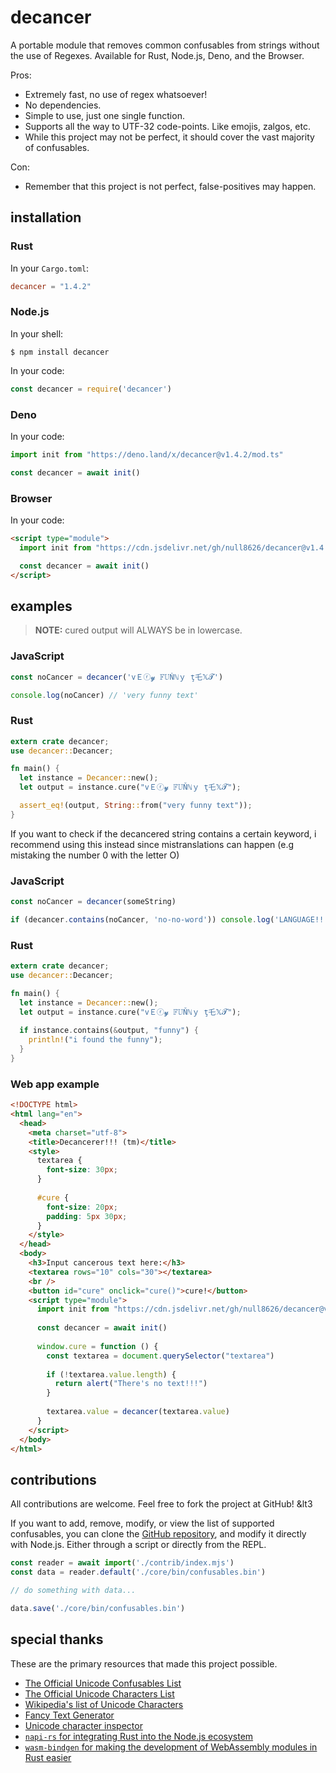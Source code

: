 # decancer

A portable module that removes common confusables from strings without the use of Regexes. Available for Rust, Node.js, Deno, and the Browser.

Pros:

- Extremely fast, no use of regex whatsoever!
- No dependencies.
- Simple to use, just one single function.
- Supports all the way to UTF-32 code-points. Like emojis, zalgos, etc.
- While this project may not be perfect, it should cover the vast majority of confusables.

Con:

- Remember that this project is not perfect, false-positives may happen.

## installation

### Rust

In your `Cargo.toml`:

```toml
decancer = "1.4.2"
```

### Node.js

In your shell:

```console
$ npm install decancer
```

In your code:

```js
const decancer = require('decancer')
```

### Deno

In your code:

```ts
import init from "https://deno.land/x/decancer@v1.4.2/mod.ts"

const decancer = await init()
```

### Browser

In your code:

```html
<script type="module">
  import init from "https://cdn.jsdelivr.net/gh/null8626/decancer@v1.4.2/decancer.min.js"

  const decancer = await init()
</script>
```

## examples

> **NOTE:** cured output will ALWAYS be in lowercase.

### JavaScript

```js
const noCancer = decancer('vＥⓡ𝔂 𝔽𝕌Ňℕｙ ţ乇𝕏𝓣')

console.log(noCancer) // 'very funny text'
```

### Rust

```rust
extern crate decancer;
use decancer::Decancer;

fn main() {
  let instance = Decancer::new();
  let output = instance.cure("vＥⓡ𝔂 𝔽𝕌Ňℕｙ ţ乇𝕏𝓣");

  assert_eq!(output, String::from("very funny text"));
}
```

If you want to check if the decancered string contains a certain keyword, i recommend using this instead since mistranslations can happen (e.g mistaking the number 0 with the letter O)

### JavaScript

```js
const noCancer = decancer(someString)

if (decancer.contains(noCancer, 'no-no-word')) console.log('LANGUAGE!!!')
```

### Rust

```rust
extern crate decancer;
use decancer::Decancer;

fn main() {
  let instance = Decancer::new();
  let output = instance.cure("vＥⓡ𝔂 𝔽𝕌Ňℕｙ ţ乇𝕏𝓣");
  
  if instance.contains(&output, "funny") {
    println!("i found the funny");
  }
}
```

### Web app example

```html
<!DOCTYPE html>
<html lang="en">
  <head>
    <meta charset="utf-8">
    <title>Decancerer!!! (tm)</title>
    <style>
      textarea {
        font-size: 30px;
      }
      
      #cure {
        font-size: 20px;
        padding: 5px 30px;
      }
    </style>
  </head>
  <body>
    <h3>Input cancerous text here:</h3>
    <textarea rows="10" cols="30"></textarea>
    <br />
    <button id="cure" onclick="cure()">cure!</button>
    <script type="module">
      import init from "https://cdn.jsdelivr.net/gh/null8626/decancer@v1.4.2/decancer.min.js"
      
      const decancer = await init()
      
      window.cure = function () {
        const textarea = document.querySelector("textarea")
        
        if (!textarea.value.length) {
          return alert("There's no text!!!")
        }
        
        textarea.value = decancer(textarea.value)
      }
    </script>
  </body>
</html>
```

## contributions

All contributions are welcome. Feel free to fork the project at GitHub! &lt3

If you want to add, remove, modify, or view the list of supported confusables, you can clone the [GitHub repository](https://github.com/null8626/decancer), and modify it directly with Node.js. Either through a script or directly from the REPL.

```js
const reader = await import('./contrib/index.mjs')
const data = reader.default('./core/bin/confusables.bin')

// do something with data...

data.save('./core/bin/confusables.bin')
```

## special thanks

These are the primary resources that made this project possible.

- [The Official Unicode Confusables List](https://util.unicode.org/UnicodeJsps/confusables.jsp)
- [The Official Unicode Characters List](https://unicode.org/Public/UNIDATA/UnicodeData.txt)
- [Wikipedia's list of Unicode Characters](https://en.wikipedia.org/wiki/List_of_Unicode_characters)
- [Fancy Text Generator](https://lingojam.com/FancyTextGenerator)
- [Unicode character inspector](https://apps.timwhitlock.info/unicode/inspect)
- [`napi-rs` for integrating Rust into the Node.js ecosystem](https://napi.rs/)
- [`wasm-bindgen` for making the development of WebAssembly modules in Rust easier](https://github.com/rustwasm/wasm-bindgen)
